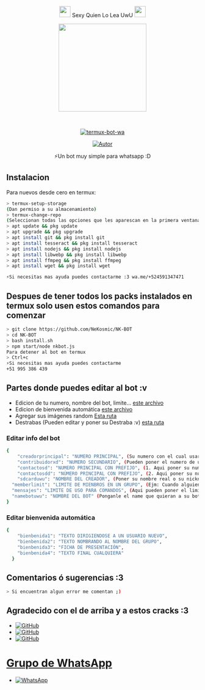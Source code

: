 <P align="center">
<img src="https://i.gifer.com/origin/84/84b7d7e62befb51f831bc0ed938c8742.gif" width="29px"> Sexy Quien Lo Lea UwU <img src="https://thumbs.gfycat.com/AdolescentAgileCoqui-size_restricted.gif" width="29px">
 <P align="center">
<img src="https://giffiles.alphacoders.com/152/15268.gif" width="230" height="230"/>
</p>
<br>

<p align="center">
<a href="#"><img title="termux-bot-wa" src="https://img.shields.io/badge/-TERMUX--BOT--WA-green?colorA=%23ff0000&colorB=%23017e40&style=for-the-badge"></a>
</p>
<p align="center">
<a href="https://github.com/NeKosmic"><img title="Autor" src="https://img.shields.io/badge/Autor-Matt-orange?style=for-the-badge&logo=github"></a>
</p>
 
</details>
<P align="center">
⚡Un bot muy simple para whatsapp :D

</p>

## Instalacion
Para nuevos desde cero en termux:
```bash
> termux-setup-storage
(Dan permiso a su almacenamiento)
> termux-change-repo
(Seleccionan todas las opciones que les aparescan en la primera ventana/En la segunda ventana seleccionan la opcion que contenga la letra 'grimler.' )
> apt update && pkg update
> apt upgrade && pkg upgrade
> apt install git && pkg install git
> apt install tesseract && pkg install tesseract
> apt install nodejs && pkg install nodejs
> apt install libwebp && pkg install libwebp
> apt install ffmpeg && pkg install ffmpeg
> apt install wget && pkg install wget

⚡Si necesitas mas ayuda puedes contactarme :3 wa.me/+524591347471
```
## Despues de tener todos los packs instalados en termux solo usen estos comandos para comenzar
```bash
> git clone https://github.com/NeKosmic/NK-BOT 
> cd NK-BOT
> bash install.sh
> npm start/node nkbot.js 
Para detener al bot en termux
> Ctrl+c
⚡Si necesitas mas ayuda puedes contactarme 
+51 995 386 439
```
## Partes donde puedes editar al bot :v
- Edicion de tu numero, nombre del bot, limite... [este archivo](https://github.com/NeKosmic/NeKosmic/blob/main/informacion.json)
- Edicion de bienvenida automática [este archivo](https://github.com/NeKosmic/NeKosmic/blob/main/editbienbenida.json)
- Agregar sus imágenes random [Esta ruta](https://github.com/NeKosmic/NK-BOT/tree/main/fakeapixd)
- Destrabas (Pueden editar y poner su Destraba :v) [esta ruta](https://github.com/NeKosmic/NeKosmic/tree/main/basededatosxd/uwudefender)

### Editar info del bot

```bash
{
    "creadorprincipal": "NUMERO PRINCIPAL", (Su numero con el cual usaran al bot por completo)
    "contribuidorxd": "NUMERO SECUNDARIO", (Pueden poner el numero de un familiar, mejor amig@, novi@... podra usar el bot al igual que el dueño principal :v)
    "contactosd": "NUMERO PRINCIPAL CON PREFIJO", (1. Aqui poner su numero con el prefijo de su pais correspondiente, Ejm: "+51995386439")
    "contactosdd": "NÚMERO PRINCIPAL CON PREFIJO", (2. Aqui poner su numero con el prefijo de su pais correspondiente, Ejm: "+51 995 386 439")
    "sdcarduwu": "NOMBRE DEL CREADOR", (Poner su nombre real o su nickname ._.XD)
  "memberlimit": "LIMITE DE MIENBROS EN UN GRUPO", (Ejm: Cuando alguien agrege al bot a un grupo con menos de 2 integrantes automáticamente el bot se saldra del grupo, limite es desde 2 asta 257)
  "mensajes": "LIMITE DE USO PARA COMANDOS", (Aqui pueden poner el limite que quieran)
  "namebotuwu": "NOMBRE DEL BOT" (Ponganle el name que quieran a su bot :3)
}
```

### Editar bienvenida automática

```bash
{
    "bienbenida1": "TEXTO DIRIGIENDOSE A UN USUARIO NUEVO",
    "bienbenida2": "TEXTO NOMBRANDO AL NOMBRE DEL GRUPO",
    "bienbenida3": "FICHA DE PRESENTACIÓN",
    "bienbenida4": "TEXTO FINAL CUALQUIERA"
  }
```
## Comentarios ó sugerencias :3

```bash
> Si encuentran algun error me comentan ;)
```

## Agradecido con el de arriba y a estos cracks :3

* <a href="https://github.com/adiwajshing/Baileys"><img alt="GitHub" src="https://img.shields.io/badge/adiwajshing/Baileys%20-%23121011.svg?&style=for-the-badge&logo=github&logoColor=white">
* <a href="https://github.com/MhankBarBar"><img alt="GitHub" src="https://img.shields.io/badge/MhankBarBar%20-%23121011.svg?&style=for-the-badge&logo=github&logoColor=white">
* <a href="https://github.com/NazwaS"><img alt="GitHub" src="https://img.shields.io/badge/NazwaS%20-%23121011.svg?&style=for-the-badge&logo=github&logoColor=white">
# Grupo de WhatsApp

* <a href="https://chat.whatsapp.com/IIPycRBYF19F42yQETelNR"><img alt="WhatsApp" src="https://img.shields.io/badge/WhatsApp%20Group-25D366?style=for-the-badge&logo=whatsapp&logoColor=white"/></a>

